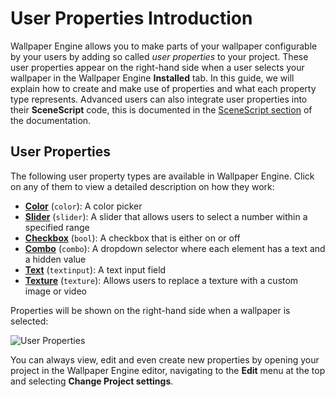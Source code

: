 # User Properties Introduction

Wallpaper Engine allows you to make parts of your wallpaper configurable by your users by adding so called *user properties* to your project. These user properties appear on the right-hand side when a user selects your wallpaper in the Wallpaper Engine **Installed** tab. In this guide, we will explain how to create and make use of properties and what each property type represents. Advanced users can also integrate user properties into their **SceneScript** code, this is documented in the [SceneScript section](/wallpaper-engine-docs/scene/scenescript/introduction) of the documentation.

## User Properties

The following user property types are available in Wallpaper Engine. Click on any of them to view a detailed description on how they work:

* [**Color**](/wallpaper-engine-docs/scene/userproperties/color) (`color`): A color picker
* [**Slider**](/wallpaper-engine-docs/scene/userproperties/slider) (`slider`): A slider that allows users to select a number within a specified range
* [**Checkbox**](/wallpaper-engine-docs/scene/userproperties/checkbox) (`bool`): A checkbox that is either on or off
* [**Combo**](/wallpaper-engine-docs/scene/userproperties/combo) (`combo`): A dropdown selector where each element has a text and a hidden value
* [**Text**](/wallpaper-engine-docs/scene/userproperties/text) (`textinput`): A text input field
* [**Texture**](/wallpaper-engine-docs/scene/userproperties/texture) (`texture`): Allows users to replace a texture with a custom image or video

Properties will be shown on the right-hand side when a wallpaper is selected:

![User Properties](/wallpaper-engine-docs/img/tutorials/scene_properties.jpg)

You can always view, edit and even create new properties by opening your project in the Wallpaper Engine editor, navigating to the **Edit** menu at the top and selecting **Change Project settings**.